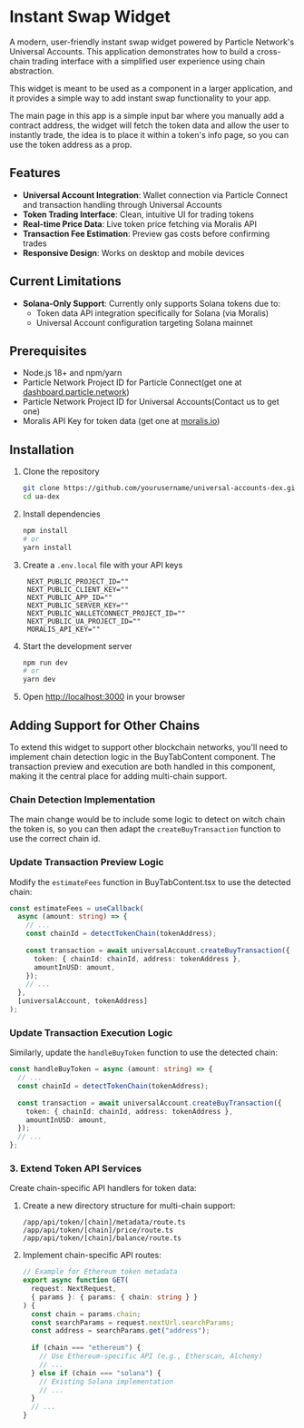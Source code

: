 # Instant Swap Widget

A modern, user-friendly instant swap widget powered by Particle Network's Universal Accounts. This application demonstrates how to build a cross-chain trading interface with a simplified user experience using chain abstraction.

This widget is meant to be used as a component in a larger application, and it provides a simple way to add instant swap functionality to your app. 

The main page in this app is a simple input bar where you manually add a contract address, the widget will fetch the token data and allow the user to instantly trade, the idea is to place it within a token's info page, so you can use the token address as a prop.

## Features

- **Universal Account Integration**: Wallet connection via Particle Connect and transaction handling through Universal Accounts
- **Token Trading Interface**: Clean, intuitive UI for trading tokens
- **Real-time Price Data**: Live token price fetching via Moralis API
- **Transaction Fee Estimation**: Preview gas costs before confirming trades
- **Responsive Design**: Works on desktop and mobile devices

## Current Limitations

- **Solana-Only Support**: Currently only supports Solana tokens due to:
  - Token data API integration specifically for Solana (via Moralis)
  - Universal Account configuration targeting Solana mainnet

## Prerequisites

- Node.js 18+ and npm/yarn
- Particle Network Project ID for Particle Connect(get one at [dashboard.particle.network](https://dashboard.particle.network))
- Particle Network Project ID for Universal Accounts(Contact us to get one)
- Moralis API Key for token data (get one at [moralis.io](https://moralis.io))

## Installation

1. Clone the repository
   ```bash
   git clone https://github.com/yourusername/universal-accounts-dex.git
   cd ua-dex
   ```

2. Install dependencies
   ```bash
   npm install
   # or
   yarn install
   ```

3. Create a `.env.local` file with your API keys
   ```
    NEXT_PUBLIC_PROJECT_ID=""
    NEXT_PUBLIC_CLIENT_KEY=""
    NEXT_PUBLIC_APP_ID=""
    NEXT_PUBLIC_SERVER_KEY=""
    NEXT_PUBLIC_WALLETCONNECT_PROJECT_ID=""
    NEXT_PUBLIC_UA_PROJECT_ID=""
    MORALIS_API_KEY=""
   ```

4. Start the development server
   ```bash
   npm run dev
   # or
   yarn dev
   ```

5. Open [http://localhost:3000](http://localhost:3000) in your browser

## Adding Support for Other Chains

To extend this widget to support other blockchain networks, you'll need to implement chain detection logic in the BuyTabContent component. The transaction preview and execution are both handled in this component, making it the central place for adding multi-chain support.

### Chain Detection Implementation

The main change would be to include some logic to detect on witch chain the token is, so you can then adapt the `createBuyTransaction` function to use the correct chain id.

### Update Transaction Preview Logic

Modify the `estimateFees` function in BuyTabContent.tsx to use the detected chain:

```typescript
const estimateFees = useCallback(
  async (amount: string) => {
    // ...
    const chainId = detectTokenChain(tokenAddress);
    
    const transaction = await universalAccount.createBuyTransaction({
      token: { chainId: chainId, address: tokenAddress },
      amountInUSD: amount,
    });
    // ...
  },
  [universalAccount, tokenAddress]
);
```

### Update Transaction Execution Logic

Similarly, update the `handleBuyToken` function to use the detected chain:

```typescript
const handleBuyToken = async (amount: string) => {
  // ...
  const chainId = detectTokenChain(tokenAddress);
  
  const transaction = await universalAccount.createBuyTransaction({
    token: { chainId: chainId, address: tokenAddress },
    amountInUSD: amount,
  });
  // ...
};
```

### 3. Extend Token API Services

Create chain-specific API handlers for token data:

1. Create a new directory structure for multi-chain support:
   ```
   /app/api/token/[chain]/metadata/route.ts
   /app/api/token/[chain]/price/route.ts
   /app/api/token/[chain]/balance/route.ts
   ```

2. Implement chain-specific API routes:
   ```typescript
   // Example for Ethereum token metadata
   export async function GET(
     request: NextRequest,
     { params }: { params: { chain: string } }
   ) {
     const chain = params.chain;
     const searchParams = request.nextUrl.searchParams;
     const address = searchParams.get("address");
     
     if (chain === "ethereum") {
       // Use Ethereum-specific API (e.g., Etherscan, Alchemy)
       // ...
     } else if (chain === "solana") {
       // Existing Solana implementation
       // ...
     }
     // ...
   }
   ```
